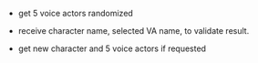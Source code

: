- get 5 voice actors randomized

- receive character name, selected VA name, to validate result.
- get new character and 5 voice actors if requested